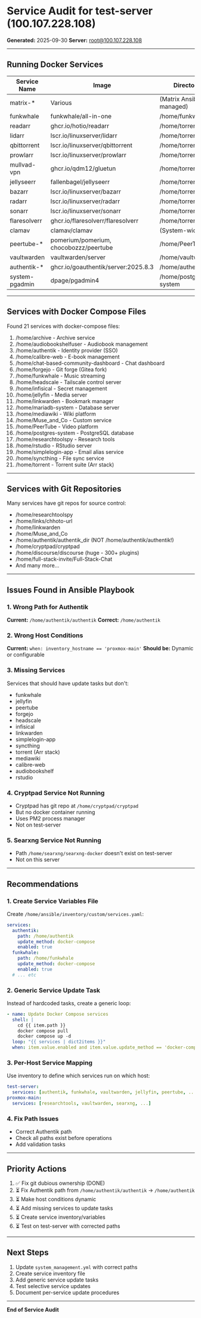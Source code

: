# Service Audit for test-server (100.107.228.108)

**Generated:** 2025-09-30
**Server:** root@100.107.228.108

---

## Running Docker Services

| Service Name | Image | Directory |
|--------------|-------|-----------|
| matrix-* | Various | (Matrix Ansible managed) |
| funkwhale | funkwhale/all-in-one | /home/funkwhale |
| readarr | ghcr.io/hotio/readarr | /home/torrent |
| lidarr | lscr.io/linuxserver/lidarr | /home/torrent |
| qbittorrent | lscr.io/linuxserver/qbittorrent | /home/torrent |
| prowlarr | lscr.io/linuxserver/prowlarr | /home/torrent |
| mullvad-vpn | ghcr.io/qdm12/gluetun | /home/torrent |
| jellyseerr | fallenbagel/jellyseerr | /home/torrent |
| bazarr | lscr.io/linuxserver/bazarr | /home/torrent |
| radarr | lscr.io/linuxserver/radarr | /home/torrent |
| sonarr | lscr.io/linuxserver/sonarr | /home/torrent |
| flaresolverr | ghcr.io/flaresolverr/flaresolverr | /home/torrent |
| clamav | clamav/clamav | (System-wide) |
| peertube-* | pomerium/pomerium, chocobozzz/peertube | /home/PeerTube |
| vaultwarden | vaultwarden/server | /home/vaultwarden |
| authentik-* | ghcr.io/goauthentik/server:2025.8.3 | /home/authentik |
| system-pgadmin | dpage/pgadmin4 | /home/postgres-system |

---

## Services with Docker Compose Files

Found 21 services with docker-compose files:

1. /home/archive - Archive service
2. /home/audiobookshelfuser - Audiobook management
3. /home/authentik - Identity provider (SSO)
4. /home/calibre-web - E-book management
5. /home/chat-based-community-dashboard - Chat dashboard
6. /home/forgejo - Git forge (Gitea fork)
7. /home/funkwhale - Music streaming
8. /home/headscale - Tailscale control server
9. /home/infisical - Secret management
10. /home/jellyfin - Media server
11. /home/linkwarden - Bookmark manager
12. /home/mariadb-system - Database server
13. /home/mediawiki - Wiki platform
14. /home/Muse_and_Co - Custom service
15. /home/PeerTube - Video platform
16. /home/postgres-system - PostgreSQL database
17. /home/researchtoolspy - Research tools
18. /home/rstudio - RStudio server
19. /home/simplelogin-app - Email alias service
20. /home/syncthing - File sync service
21. /home/torrent - Torrent suite (Arr stack)

---

## Services with Git Repositories

Many services have git repos for source control:
- /home/researchtoolspy
- /home/links/chhoto-url
- /home/linkwarden
- /home/Muse_and_Co
- /home/authentik/authentik_dir (NOT /home/authentik/authentik!)
- /home/cryptpad/cryptpad
- /home/discourse/discourse (huge - 300+ plugins)
- /home/full-stack-invite/Full-Stack-Chat
- And many more...

---

## Issues Found in Ansible Playbook

### 1. Wrong Path for Authentik
**Current:** `/home/authentik/authentik`
**Correct:** `/home/authentik`

### 2. Wrong Host Conditions
**Current:** `when: inventory_hostname == 'proxmox-main'`
**Should be:** Dynamic or configurable

### 3. Missing Services
Services that should have update tasks but don't:
- funkwhale
- jellyfin
- peertube
- forgejo
- headscale
- infisical
- linkwarden
- simplelogin-app
- syncthing
- torrent (Arr stack)
- mediawiki
- calibre-web
- audiobookshelf
- rstudio

### 4. Cryptpad Service Not Running
- Cryptpad has git repo at `/home/cryptpad/cryptpad`
- But no docker container running
- Uses PM2 process manager
- Not on test-server

### 5. Searxng Service Not Running
- Path `/home/searxng/searxng-docker` doesn't exist on test-server
- Not on this server

---

## Recommendations

### 1. Create Service Variables File
Create `/home/ansible/inventory/custom/services.yaml`:
```yaml
services:
  authentik:
    path: /home/authentik
    update_method: docker-compose
    enabled: true
  funkwhale:
    path: /home/funkwhale
    update_method: docker-compose
    enabled: true
  # ... etc
```

### 2. Generic Service Update Task
Instead of hardcoded tasks, create a generic loop:
```yaml
- name: Update Docker Compose services
  shell: |
    cd {{ item.path }}
    docker compose pull
    docker compose up -d
  loop: "{{ services | dict2items }}"
  when: item.value.enabled and item.value.update_method == 'docker-compose'
```

### 3. Per-Host Service Mapping
Use inventory to define which services run on which host:
```yaml
test-server:
  services: [authentik, funkwhale, vaultwarden, jellyfin, peertube, ...]
proxmox-main:
  services: [researchtools, vaultwarden, searxng, ...]
```

### 4. Fix Path Issues
- Correct Authentik path
- Check all paths exist before operations
- Add validation tasks

---

## Priority Actions

1. ✅ Fix git dubious ownership (DONE)
2. ⏳ Fix Authentik path from `/home/authentik/authentik` → `/home/authentik`
3. ⏳ Make host conditions dynamic
4. ⏳ Add missing services to update tasks
5. ⏳ Create service inventory/variables
6. ⏳ Test on test-server with corrected paths

---

## Next Steps

1. Update `system_management.yml` with correct paths
2. Create service inventory file
3. Add generic service update tasks
4. Test selective service updates
5. Document per-service update procedures

---

**End of Service Audit**